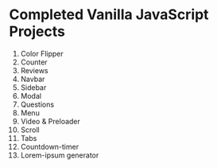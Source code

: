 # Completed Vanilla JavaScript Projects

1. Color Flipper
2. Counter
3. Reviews
4. Navbar
5. Sidebar
6. Modal
7. Questions
8. Menu
9. Video & Preloader
10. Scroll
11. Tabs
12. Countdown-timer
12. Lorem-ipsum generator
